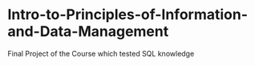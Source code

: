 # Intro-to-Principles-of-Information-and-Data-Management

Final Project of the Course which tested SQL knowledge
